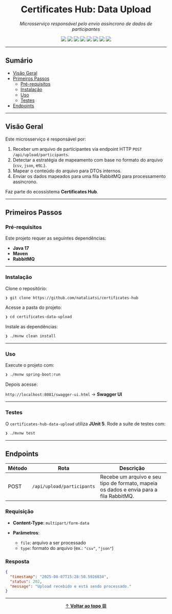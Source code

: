 <h1 align="center">Certificates Hub: Data Upload</h1>

<p align="center"><em>Microsserviço responsável pelo envio assíncrono de dados de participantes</em></p>

<p align="center">
  <img src="https://img.shields.io/badge/Status-Concluído-9b59b6?style=flat">
  <img src="https://img.shields.io/badge/Java-17-9b59b6?style=flat&logo=java&logoColor=white">
  <img src="https://img.shields.io/badge/Spring%20Boot-3.x-9b59b6?style=flat&logo=spring-boot&logoColor=white">
  <img src="https://img.shields.io/badge/RabbitMQ-Fila-9b59b6?style=flat&logo=rabbitmq&logoColor=white">
  <img src="https://img.shields.io/badge/REST%20API-9b59b6?style=flat&logo=OpenAPI-Initiative&logoColor=white">
  <img src="https://img.shields.io/badge/Swagger-UI-9b59b6?style=flat&logo=swagger&logoColor=white">
  <img src="https://img.shields.io/badge/JUnit5-Testes-9b59b6?style=flat&logo=junit5&logoColor=white">
  <img src="https://img.shields.io/badge/Maven-Build-9b59b6?style=flat&logo=apache-maven&logoColor=white">
</p>

---

## Sumário

* [Visão Geral](#visão-geral)
* [Primeiros Passos](#primeiros-passos)
  * [Pré-requisitos](#pré-requisitos)
  * [Instalação](#instalação)
  * [Uso](#uso)
  * [Testes](#testes)
* [Endpoints](#endpoints)

---

## Visão Geral

Este microsserviço é responsável por:

1. Receber um arquivo de participantes via endpoint HTTP `POST /api/upload/participants`.
2. Detectar a estratégia de mapeamento com base no formato do arquivo (`csv`, `json`, etc.).
3. Mapear o conteúdo do arquivo para DTOs internos.
4. Enviar os dados mapeados para uma fila RabbitMQ para processamento assíncrono.

Faz parte do ecossistema **Certificates Hub**.

---

## Primeiros Passos

### Pré-requisitos

Este projeto requer as seguintes dependências:

* **Java 17**
* **Maven**
* **RabbitMQ**

---

### Instalação

Clone o repositório:

```bash
❯ git clone https://github.com/nataliatsi/certificates-hub
```

Acesse a pasta do projeto:

```bash
❯ cd certificates-data-upload
```

Instale as dependências:

```bash
❯ ./mvnw clean install
```

---

### Uso

Execute o projeto com:

```bash
❯ ./mvnw spring-boot:run
```

Depois acesse:

`http://localhost:8081/swagger-ui.html` → **Swagger UI**

---

### Testes

O `certificates-hub-data-upload` utiliza **JUnit 5**.
Rode a suíte de testes com:

```bash
❯ ./mvnw test
```

---

## Endpoints

| Método | Rota                   | Descrição                                                                              |
| ------ | ---------------------- | -------------------------------------------------------------------------------------- |
| POST   | `/api/upload/participants` | Recebe um arquivo e seu tipo de formato, mapeia os dados e envia para a fila RabbitMQ. |

### Requisição

* **Content-Type**: `multipart/form-data`
* **Parâmetros**:

  * `file`: arquivo a ser processado
  * `type`: formato do arquivo (ex.: `"csv"`, `"json"`)

### Resposta

```json
{
  "timestamp": "2025-08-07T15:28:50.5926834",
  "status": 202,
  "message": "Upload recebido e está sendo processado."
}
```

---

<div align="center">

[↑ **Voltar ao topo** 🟪](#-certificates-hub-data-upload)

</div>